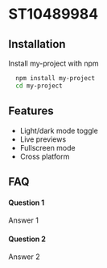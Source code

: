 
# ST10489984

## Installation

Install my-project with npm

```bash
  npm install my-project
  cd my-project
```
    
## Features

- Light/dark mode toggle
- Live previews
- Fullscreen mode
- Cross platform


## FAQ

#### Question 1

Answer 1

#### Question 2

Answer 2

